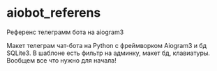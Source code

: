 # aiobot_referens
Референс телеграмм бота на aiogram3

Макет телеграм чат-бота на Python с фреймворком Aiogram3 и бд SQLite3.
В шаблоне есть фильтр на админку, макет бд, клавиатуры.
Вообщем все что нужно для начала!
